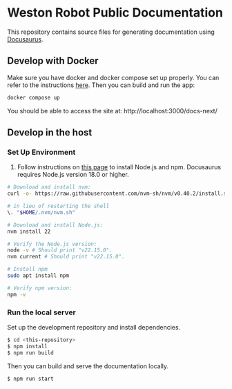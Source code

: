 # Weston Robot Public Documentation

This repository contains source files for generating documentation using [Docusaurus](https://docusaurus.io/).

## Develop with Docker

Make sure you have docker and docker compose set up properly. You can refer to the instructions [here](https://docs.docker.com/engine/install/ubuntu/). Then you can build and run the app:

```bash
docker compose up
```

You should be able to access the site at: http://localhost:3000/docs-next/

## Develop in the host

### Set Up Environment

1. Follow instructions on [this page](https://nodejs.org/en/download/) to install Node.js and npm. Docusaurus requires Node.js version 18.0 or higher.

```bash
# Download and install nvm:
curl -o- https://raw.githubusercontent.com/nvm-sh/nvm/v0.40.2/install.sh | bash

# in lieu of restarting the shell
\. "$HOME/.nvm/nvm.sh"

# Download and install Node.js:
nvm install 22

# Verify the Node.js version:
node -v # Should print "v22.15.0".
nvm current # Should print "v22.15.0".
```

```bash
# Install npm
sudo apt install npm

# Verify npm version:
npm -v 
```

### Run the local server

Set up the development repository and install dependencies.

```bash
$ cd <this-repository>
$ npm install 
$ npm run build
```

Then you can build and serve the documentation locally.

```bash
$ npm run start
```